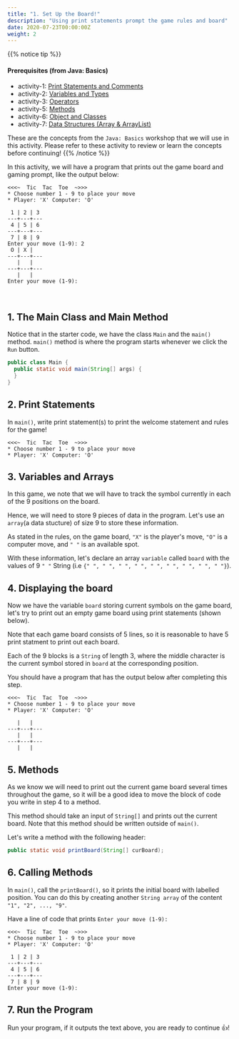 ```yaml
---
title: "1. Set Up the Board!"
description: "Using print statements prompt the game rules and board"
date: 2020-07-23T00:00:00Z
weight: 2
---
```


{{% notice tip %}}
#### Prerequisites (from Java: Basics) 
- activity-1: <a href="../../java-basics/activity-1" target="_blank">Print Statements and Comments</a>
- activity-2: <a href="../../java-basics/activity-2" target="_blank">Variables and Types</a>
- activity-3: <a href="../../java-basics/activity-3" target="_blank">Operators</a>
- activity-5: <a href="../../java-basics/activity-5" target="_blank">Methods</a>
- activity-6: <a href="../../java-basics/activity-6" target="_blank">Object and Classes</a>
- activity-7: <a href="../../java-basics/activity-7" target="_blank">Data Structures (Array & ArrayList)</a>

These are the concepts from the `Java: Basics` workshop that we will use in this activity. Please refer to these activity to review or learn the concepts before continuing!
{{% /notice %}}

In this activity, we will have a program that prints out the game board and gaming prompt, like the output below:
```
<<<~  Tic  Tac  Toe  ~>>>
* Choose number 1 - 9 to place your move
* Player: 'X' Computer: 'O'

 1 | 2 | 3 
---+---+---
 4 | 5 | 6 
---+---+---
 7 | 8 | 9 
Enter your move (1-9): 2
 O | X |   
---+---+---
   |   |   
---+---+---
   |   |   
Enter your move (1-9): 
```
</br>

## 1. The Main Class and Main Method
Notice that in the starter code, we have the class `Main` and the `main()` method. `main()` method is where the program starts whenever we click the `Run` button. 
```java
public class Main {
  public static void main(String[] args) {
  }
}
```

## 2. Print Statements
 In `main()`, write print statement(s) to print the welcome statement and rules for the game!
```
<<<~  Tic  Tac  Toe  ~>>>
* Choose number 1 - 9 to place your move
* Player: 'X' Computer: 'O'
```

## 3. Variables and Arrays
In this game, we note that we will have to track the symbol currently in each of the 9 positions on the board. 

   Hence, we will need to store 9 pieces of data in the program. Let's use an `array`(a data stucture) of size 9 to store these information. 

   As stated in the rules, on the game board, `"X"` is the player's move, `"O"` is a computer move, and `" "` is an available spot.

   With these information, let's declare an array `variable` called `board` with the values of 9 `" "` String (i.e `{" ", " ", " ", " ", " ", " ", " ", " ", " "}`).

## 4. Displaying the board
Now we have the variable `board` storing current symbols on the game board, let's try to print out an empty game board using print statements (shown below). 

   Note that each game board consists of 5 lines, so it is reasonable to have 5 print statment to print out each board. 
   
   Each of the 9 blocks is a `String` of length 3, where the middle character is the current symbol stored in `board` at the corresponding position.

   You should have a program that has the output below after completing this step.
```
<<<~  Tic  Tac  Toe  ~>>>
* Choose number 1 - 9 to place your move
* Player: 'X' Computer: 'O'

   |   |  
---+---+---
   |   |  
---+---+---
   |   | 
```

## 5. Methods
As we know we will need to print out the current game board several times throughout the game, so it will be a good idea to move the block of code you write in step 4 to a method. 

   This method should take an input of `String[]` and prints out the current board. Note that this method should be written outside of `main()`.
   
   Let's write a method with the following header:
```java
public static void printBoard(String[] curBoard);
```

## 6. Calling Methods
In `main()`, call the `printBoard()`, so it prints the initial board with labelled position. You can do this by creating another `String array` of the content `"1", "2", ..., "9"`.

   Have a line of code that prints `Enter your move (1-9): `
```
<<<~  Tic  Tac  Toe  ~>>>
* Choose number 1 - 9 to place your move
* Player: 'X' Computer: 'O'

 1 | 2 | 3 
---+---+---
 4 | 5 | 6 
---+---+---
 7 | 8 | 9 
Enter your move (1-9): 
```

## 7. Run the Program
Run your program, if it outputs the text above, you are ready to continue 👍!